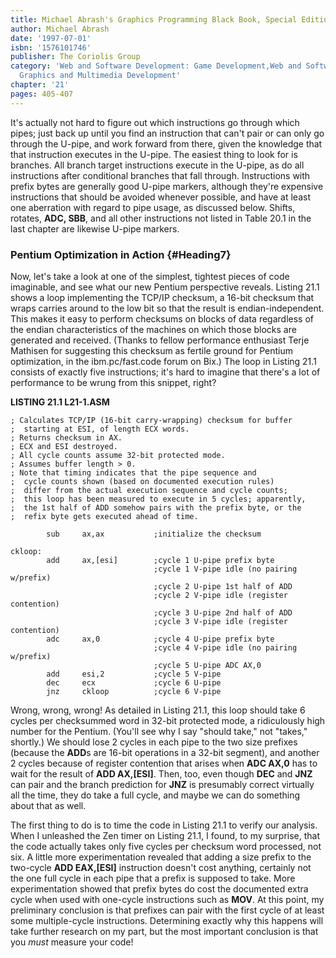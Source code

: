 ```yaml
---
title: Michael Abrash's Graphics Programming Black Book, Special Edition
author: Michael Abrash
date: '1997-07-01'
isbn: '1576101746'
publisher: The Coriolis Group
category: 'Web and Software Development: Game Development,Web and Software Development:
  Graphics and Multimedia Development'
chapter: '21'
pages: 405-407
---
```


It's actually not hard to figure out which instructions go through which
pipes; just back up until you find an instruction that can't pair or can
only go through the U-pipe, and work forward from there, given the
knowledge that that instruction executes in the U-pipe. The easiest
thing to look for is branches. All branch target instructions execute in
the U-pipe, as do all instructions after conditional branches that fall
through. Instructions with prefix bytes are generally good U-pipe
markers, although they're expensive instructions that should be avoided
whenever possible, and have at least one aberration with regard to pipe
usage, as discussed below. Shifts, rotates, **ADC, SBB**, and all other
instructions not listed in Table 20.1 in the last chapter are likewise
U-pipe markers.

### Pentium Optimization in Action {#Heading7}

Now, let's take a look at one of the simplest, tightest pieces of code
imaginable, and see what our new Pentium perspective reveals. Listing
21.1 shows a loop implementing the TCP/IP checksum, a 16-bit checksum
that wraps carries around to the low bit so that the result is
endian-independent. This makes it easy to perform checksums on blocks of
data regardless of the endian characteristics of the machines on which
those blocks are generated and received. (Thanks to fellow performance
enthusiast Terje Mathisen for suggesting this checksum as fertile ground
for Pentium optimization, in the ibm.pc/fast.code forum on Bix.) The
loop in Listing 21.1 consists of exactly five instructions; it's hard to
imagine that there's a lot of performance to be wrung from this snippet,
right?

**LISTING 21.1 L21-1.ASM**

    ; Calculates TCP/IP (16-bit carry-wrapping) checksum for buffer
    ;  starting at ESI, of length ECX words.
    ; Returns checksum in AX.
    ; ECX and ESI destroyed.
    ; All cycle counts assume 32-bit protected mode.
    ; Assumes buffer length > 0.
    ; Note that timing indicates that the pipe sequence and
    ;  cycle counts shown (based on documented execution rules)
    ;  differ from the actual execution sequence and cycle counts;
    ;  this loop has been measured to execute in 5 cycles; apparently,
    ;  the 1st half of ADD somehow pairs with the prefix byte, or the
    ;  refix byte gets executed ahead of time.

            sub     ax,ax           ;initialize the checksum

    ckloop:
            add     ax,[esi]        ;cycle 1 U-pipe prefix byte
                                    ;cycle 1 V-pipe idle (no pairing w/prefix)
                                    ;cycle 2 U-pipe 1st half of ADD
                                    ;cycle 2 V-pipe idle (register contention)
                                    ;cycle 3 U-pipe 2nd half of ADD
                                    ;cycle 3 V-pipe idle (register contention)
            adc     ax,0            ;cycle 4 U-pipe prefix byte
                                    ;cycle 4 V-pipe idle (no pairing w/prefix)
                                    ;cycle 5 U-pipe ADC AX,0
            add     esi,2           ;cycle 5 V-pipe
            dec     ecx             ;cycle 6 U-pipe
            jnz     ckloop          ;cycle 6 V-pipe

Wrong, wrong, wrong! As detailed in Listing 21.1, this loop should take
6 cycles per checksummed word in 32-bit protected mode, a ridiculously
high number for the Pentium. (You'll see why I say "should take," not
"takes," shortly.) We should lose 2 cycles in each pipe to the two size
prefixes (because the **ADD**s are 16-bit operations in a 32-bit
segment), and another 2 cycles because of register contention that
arises when **ADC AX,0** has to wait for the result of **ADD AX,[ESI]**.
Then, too, even though **DEC** and **JNZ** can pair and the branch
prediction for **JNZ** is presumably correct virtually all the time,
they do take a full cycle, and maybe we can do something about that as
well.

The first thing to do is to time the code in Listing 21.1 to verify our
analysis. When I unleashed the Zen timer on Listing 21.1, I found, to my
surprise, that the code actually takes only five cycles per checksum
word processed, not six. A little more experimentation revealed that
adding a size prefix to the two-cycle **ADD EAX,[ESI]** instruction
doesn't cost anything, certainly not the one full cycle in each pipe
that a prefix is supposed to take. More experimentation showed that
prefix bytes do cost the documented extra cycle when used with one-cycle
instructions such as **MOV**. At this point, my preliminary conclusion
is that prefixes can pair with the first cycle of at least some
multiple-cycle instructions. Determining exactly why this happens will
take further research on my part, but the most important conclusion is
that you *must* measure your code!
